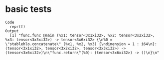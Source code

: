 # basic tests

    Code
      repr(f)
    Output
      [1] "func.func @main (%x1: tensor<3x1xi32>, %x2: tensor<3x2xi32>, %x3: tensor<3x3xi32>) -> tensor<3x6xi32> {\n%0 = \"stablehlo.concatenate\" (%x1, %x2, %x3) {\ndimension = 1 : i64\n}: (tensor<3x1xi32>, tensor<3x2xi32>, tensor<3x3xi32>) -> (tensor<3x6xi32>)\n\"func.return\"(%0): (tensor<3x6xi32>) -> ()\n}\n"

